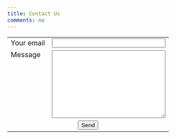 ```yaml
---
title: Contact Us
comments: no
---
```


<form name=contact netlify>
<table>
<tr>
	<td><label for=email>Your email</label></td>
	<td><input type=email name=email required></td>
</tr>
<tr>
	<td><label for=message>Message</label></td>
	<td><textarea name=message rows=10 cols=30 required></textarea></td>
</tr>
<tr>
	<td colspan=2 style='text-align: center'><button type=submit>Send</button></td>
</tr>
</table>
</form>

<style>
td {
	vertical-align: top;
	border: none;
}

td > input, td > textarea {
	width: 100%;
}
</style>
